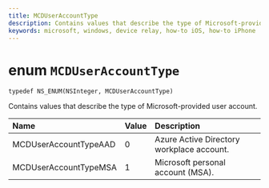 ```yaml
---
title: MCDUserAccountType
description: Contains values that describe the type of Microsoft-provided user account.
keywords: microsoft, windows, device relay, how-to iOS, how-to iPhone 
---
```


# enum `MCDUserAccountType`

```
typedef NS_ENUM(NSInteger, MCDUserAccountType)

```

Contains values that describe the type of Microsoft-provided user account.

|Name | Value | Description |
|:-- |:-- |:-- |
| MCDUserAccountTypeAAD |0| Azure Active Directory workplace account.|
| MCDUserAccountTypeMSA|1| Microsoft personal account (MSA).|
